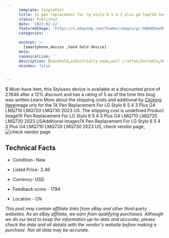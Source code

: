 ```yaml
---
      template: SinglePost
      title: 1x pen replacement for lg stylo 6 5 4 3 plus g4 lmq710 lmq720 lmq730 2023 us
      status: Published
      date: '2023-02-12'
      featuredImage: 'https://i.ebayimg.com/thumbs/images/g/-mQAAOSwsWViYQOI/s-l225.jpg'
      categories: 

      excerpt: >-
        [smartphone,device ,hand held device]
      meta:
      canonicalLink: ''
      description: [handheld,industrially made,well crafted,Portable,Mobile,Compact,Convenient,Lightweight,Maneuverable,Man-portable,Miniature,Carriable,Hand-held,Light,Holdable,Transportable,Mobile device,Pocket-sized,On-the-go,Wireless,Cordless,Compact size,Convenient size, smartphone,device ,hand held device]
      noindex: false

        
---
```

$
    Must-have item, this Styluses device is available at a discounted price of 2.1648 after a 12% discount and has a rating of 5 as of the time this blog was written.Learn More about the shipping costs and additional by [Clicking Here](https://www.ebay.com/itm/185526659445?hash=item2b32402975%3Ag%3A-mQAAOSwsWViYQOI&mkevt=1&mkcid=1&mkrid=711-53200-19255-0&campid=%253CePNCampaignId%253E&customid=%253CreferenceId%253E&toolid=10049)image urls for the 1X Pen Replacement For LG Stylo 6 5 4 3 Plus G4 LMQ710 LMQ720 LMQ730 2023 US. The shipping cost is undefined.Product Image1X Pen Replacement For LG Stylo 6 5 4 3 Plus G4 LMQ710 LMQ720 LMQ730 2023 USAdditional Images1X Pen Replacement For LG Stylo 6 5 4 3 Plus G4 LMQ710 LMQ720 LMQ730 2023 US, check vendor page, ![check vendor page](https://origin-galleryplus.ebayimg.com/ws/web/185526659445_2_0_1/225x225.jpg,https://origin-galleryplus.ebayimg.com/ws/web/185526659445_3_0_1/225x225.jpg,https://origin-galleryplus.ebayimg.com/ws/web/185526659445_4_0_1/225x225.jpg,https://origin-galleryplus.ebayimg.com/ws/web/185526659445_5_0_1/225x225.jpg,https://origin-galleryplus.ebayimg.com/ws/web/185526659445_6_0_1/225x225.jpg,https://origin-galleryplus.ebayimg.com/ws/web/185526659445_7_0_1/225x225.jpg,https://origin-galleryplus.ebayimg.com/ws/web/185526659445_8_0_1/225x225.jpg,https://origin-galleryplus.ebayimg.com/ws/web/185526659445_9_0_1/225x225.jpg,https://origin-galleryplus.ebayimg.com/ws/web/185526659445_10_0_1/225x225.jpg,https://origin-galleryplus.ebayimg.com/ws/web/185526659445_11_0_1/225x225.jpg,https://origin-galleryplus.ebayimg.com/ws/web/185526659445_12_0_1/225x225.jpg)
    
    

 ## Technical Facts 



     
      

 - Condition- New 


      

 - Listed Price- 2.46 


      

 - Currency- USD 


      

 - Feedback score - 1794 


      

 - Location - CN 


      
      

 *_This post may contain affiliate links from eBay and other third-party websites. As an eBay affiliate, we earn from qualifying purchases. Although we do our best to keep the information up-to-date and accurate, please check the date and all details with the vendor's website before making a purchase. Not all data may be accurate._*



    
    
    
    
    